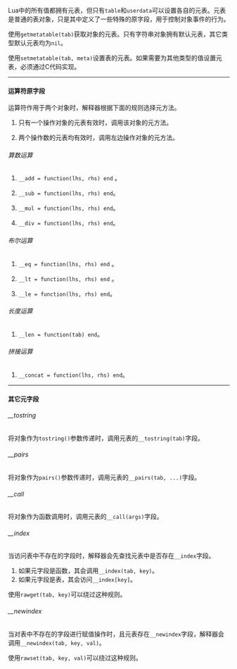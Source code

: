 Lua中的所有值都拥有元表，但只有`table`和`userdata`可以设置各自的元表。元表是普通的表对象，只是其中定义了一些特殊的原字段，用于控制对象事件的行为。

使用`getmetatable(tab)`获取对象的元表。只有字符串对象拥有默认元表，其它类型默认元表均为`nil`。

使用`setmetatable(tab, meta)`设置表的元表。如果需要为其他类型的值设置元表，必须通过C代码实现。

---

#### 运算符原字段

运算符作用于两个对象时，解释器根据下面的规则选择元方法。

1. 只有一个操作对象的元表有效时，调用该对象的元方法。

2. 两个操作数的元表均有效时，调用左边操作对象的元方法。

###### 算数运算

1. `__add = function(lhs, rhs) end` 。

2. `__sub = function(lhs, rhs) end`。

3. `__mul = function(lhs, rhs) end`。
4. `__div = function(lhs, rhs) end`。

###### 布尔运算

1. `__eq = function(lhs, rhs) end` 。

2. `__lt = function(lhs, rhs) end` 。

3. `__le = function(lhs, rhs) end`。

###### 长度运算

1. `__len = function(tab) end`。

###### 拼接运算

1. `__concat = function(lhs, rhs) end`。

---

#### 其它元字段

###### __tostring

将对象作为`tostring()`参数传递时，调用元表的`__tostring(tab)`字段。

###### __pairs

将对象作为`pairs()`参数传递时，调用元表的`__pairs(tab, ...)`字段。

###### __call

将对象作为函数调用时，调用元表的`__call(args)`字段。

###### __index

当访问表中不存在的字段时，解释器会先查找元表中是否存在`__index`字段。

1. 如果元字段是函数，其会调用`__index(tab, key)`。
2. 如果元字段是表，其会访问`__index[key]`。

使用`rawget(tab, key)`可以绕过这种规则。

###### __newindex

当对表中不存在的字段进行赋值操作时，且元表存在`__newindex`字段，解释器会调用`__newindex(tab, key, val)`。

使用`rawset(tab, key, val)`可以绕过这种规则。



